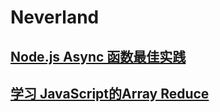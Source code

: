 # Neverland

## [Node.js Async 函数最佳实践](https://neverland.github.io/doc/2017/async-function-best-practices)
## [学习 JavaScript的Array Reduce](https://neverland.github.io/doc/2017/learn-and-understand-javaScript’s-reduce-function)